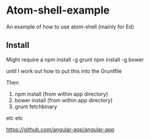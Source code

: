 Atom-shell-example
==================

An example of how to use atom-shell (mainly for Ed)

Install
-------
Might require a 
npm install -g grunt
npm install -g bower

until I work out how to put this into the Gruntfile

Then
1) npm install (from within app directory)
2) bower install (from within app directory)
3) grunt fetchbinary

etc etc

https://github.com/angular-app/angular-app
